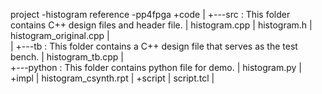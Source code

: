 
project 	-histogram
reference	-pp4fpga
+code
|  	+---src							: This folder contains C++ design files and header file.
	|       histogram.cpp
	|       histogram.h
	|       histogram_original.cpp
	|		
	|
	+---tb							: This folder contains a C++ design file that serves as the test bench. 
	|       histogram_tb.cpp
	|    
	+---python						: This folder contains python file for demo.
	|		histogram.py
|
+impl
|	histogram_csynth.rpt
|
+script
|	script.tcl
|